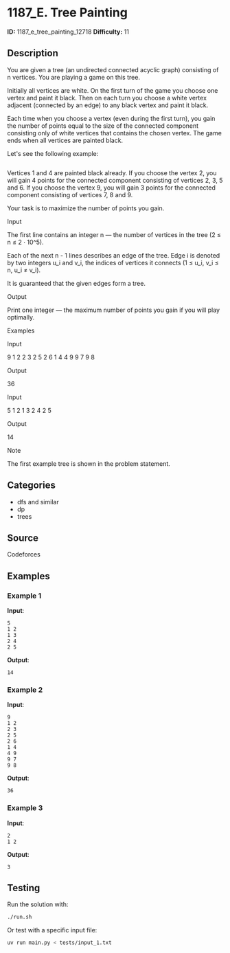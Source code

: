 # 1187_E. Tree Painting

**ID:** 1187_e_tree_painting_12718
**Difficulty:** 11

## Description

You are given a tree (an undirected connected acyclic graph) consisting of n vertices. You are playing a game on this tree.

Initially all vertices are white. On the first turn of the game you choose one vertex and paint it black. Then on each turn you choose a white vertex adjacent (connected by an edge) to any black vertex and paint it black.

Each time when you choose a vertex (even during the first turn), you gain the number of points equal to the size of the connected component consisting only of white vertices that contains the chosen vertex. The game ends when all vertices are painted black.

Let's see the following example:

<image>

Vertices 1 and 4 are painted black already. If you choose the vertex 2, you will gain 4 points for the connected component consisting of vertices 2, 3, 5 and 6. If you choose the vertex 9, you will gain 3 points for the connected component consisting of vertices 7, 8 and 9.

Your task is to maximize the number of points you gain.

Input

The first line contains an integer n — the number of vertices in the tree (2 ≤ n ≤ 2 ⋅ 10^5).

Each of the next n - 1 lines describes an edge of the tree. Edge i is denoted by two integers u_i and v_i, the indices of vertices it connects (1 ≤ u_i, v_i ≤ n, u_i ≠ v_i).

It is guaranteed that the given edges form a tree.

Output

Print one integer — the maximum number of points you gain if you will play optimally.

Examples

Input


9
1 2
2 3
2 5
2 6
1 4
4 9
9 7
9 8


Output


36


Input


5
1 2
1 3
2 4
2 5


Output


14

Note

The first example tree is shown in the problem statement.

## Categories

- dfs and similar
- dp
- trees

## Source

Codeforces

## Examples

### Example 1

**Input**:
```
5
1 2
1 3
2 4
2 5
```

**Output**:
```
14
```

### Example 2

**Input**:
```
9
1 2
2 3
2 5
2 6
1 4
4 9
9 7
9 8
```

**Output**:
```
36
```

### Example 3

**Input**:
```
2
1 2
```

**Output**:
```
3
```


## Testing

Run the solution with:

```bash
./run.sh
```

Or test with a specific input file:

```bash
uv run main.py < tests/input_1.txt
```
